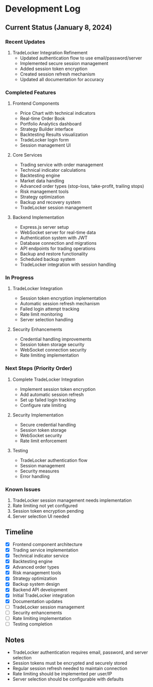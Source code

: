# Development Log

## Current Status (January 8, 2024)

### Recent Updates
1. TradeLocker Integration Refinement
   - Updated authentication flow to use email/password/server
   - Implemented secure session management
   - Added session token encryption
   - Created session refresh mechanism
   - Updated all documentation for accuracy

### Completed Features
1. Frontend Components
   - Price Chart with technical indicators
   - Real-time Order Book
   - Portfolio Analytics dashboard
   - Strategy Builder interface
   - Backtesting Results visualization
   - TradeLocker login form
   - Session management UI

2. Core Services
   - Trading service with order management
   - Technical indicator calculations
   - Backtesting engine
   - Market data handling
   - Advanced order types (stop-loss, take-profit, trailing stops)
   - Risk management tools
   - Strategy optimization
   - Backup and recovery system
   - TradeLocker session management

3. Backend Implementation
   - Express.js server setup
   - WebSocket server for real-time data
   - Authentication system with JWT
   - Database connection and migrations
   - API endpoints for trading operations
   - Backup and restore functionality
   - Scheduled backup system
   - TradeLocker integration with session handling

### In Progress
1. TradeLocker Integration
   - Session token encryption implementation
   - Automatic session refresh mechanism
   - Failed login attempt tracking
   - Rate limit monitoring
   - Server selection handling

2. Security Enhancements
   - Credential handling improvements
   - Session token storage security
   - WebSocket connection security
   - Rate limiting implementation

### Next Steps (Priority Order)
1. Complete TradeLocker Integration
   - Implement session token encryption
   - Add automatic session refresh
   - Set up failed login tracking
   - Configure rate limiting

2. Security Implementation
   - Secure credential handling
   - Session token storage
   - WebSocket security
   - Rate limit enforcement

3. Testing
   - TradeLocker authentication flow
   - Session management
   - Security measures
   - Error handling

### Known Issues
1. TradeLocker session management needs implementation
2. Rate limiting not yet configured
3. Session token encryption pending
4. Server selection UI needed

## Timeline
- [x] Frontend component architecture
- [x] Trading service implementation
- [x] Technical indicator service
- [x] Backtesting engine
- [x] Advanced order types
- [x] Risk management tools
- [x] Strategy optimization
- [x] Backup system design
- [x] Backend API development
- [x] Initial TradeLocker integration
- [x] Documentation updates
- [ ] TradeLocker session management
- [ ] Security enhancements
- [ ] Rate limiting implementation
- [ ] Testing completion

## Notes
- TradeLocker authentication requires email, password, and server selection
- Session tokens must be encrypted and securely stored
- Regular session refresh needed to maintain connection
- Rate limiting should be implemented per user/IP
- Server selection should be configurable with defaults 